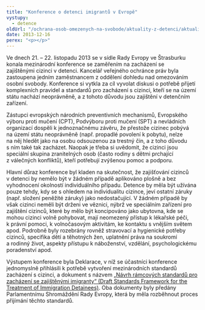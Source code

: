 ```yaml
---
title: "Konference o detenci imigrantů v Evropě"
vystupy:
  - detence
oldUrl: "/ochrana-osob-omezenych-na-svobode/aktuality-z-detenci/aktuality-z-detenci-2013/konference-o-detenci-imigrantu-v-evrope/"
date: 2013-12-16
perex: "<p></p>"
---
```


<!-- imported from the old website -->

<p>Ve dnech 21. – 22. listopadu 2013 se v sídle Rady Evropy ve Štrasburku konala mezinárodní konference se zaměřením na zacházení se zajištěnými cizinci v detenci. Kancelář veřejného ochránce práv byla zastoupena jedním zaměstnancem z oddělení dohledu nad omezováním osobní svobody. Konference si vytkla za cíl vyvolat diskusi o potřebě přijetí komplexních pravidel a standardů pro zacházení s cizinci, kteří se na území státu nachází neoprávněně, a z tohoto důvodu jsou zajištění v detenčním zařízení. </p><p>Zástupci evropských národních preventivních mechanismů, Evropského výboru proti mučení (CPT), Podvýboru proti mučení (SPT) a nevládních organizací dospěli k jednoznačnému závěru, že přestože cizinec pobývá na území státu neoprávněně (např. propadlé povolení k pobytu), nelze na něj hledět jako na osobu odsouzenou za trestný čin, a z toho důvodu s ním také tak zacházet. Naopak je třeba si uvědomit, že cizinci jsou speciální skupina zranitelných osob (často rodiny s dětmi prchající z válečných konfliktů), kteří potřebují zvýšenou pomoc a podporu.</p><p>Hlavní důraz konference byl kladen na skutečnost, že zajišťování cizinců v detenci by nemělo být v žádném případě aplikováno plošně a bez vyhodnocení okolností individuálního případu. Detence by měla být užívána pouze tehdy, kdy se s ohledem na individualitu cizince, jeví ostatní záruky (např. složení peněžité záruky) jako nedostačující. V žádném případě by však cizinci neměli být drženi ve věznici, nýbrž ve speciálním zařízení pro zajištění cizinců, které by mělo být koncipováno jako ubytovna, kde se mohou cizinci volně pohybovat, mají neomezený přístup k lékařské péči, k právní pomoci, k volnočasovým aktivitám, ke kontaktu s vnějším světem apod. Podrobně byly rozebrány rovněž stravovací a hygienické potřeby cizinců, specifika dětí a těhotných žen, uplatnění práva na soukromí a rodinný život, aspekty přístupu k náboženství, vzdělání, psychologickému poradenství apod.</p><p>Výstupem konference byla Deklarace, v níž se účastníci konference jednomyslně přihlásili k potřebě vytvoření mezinárodních standardů zacházení s cizinci, a dokument s názvem <a href="/uploads-import/ochrana_osob/ZARIZENI/Zarizeni_pro_cizince/Immigration_detention_standards_2013.pdf" target="_blank">„Návrh rámcových standardů pro zacházení se zajištěnými imigranty“ (Draft Standards Framework for the Treatment of Immigration Detainees)</a>. Oba dokumenty byly předány Parlamentnímu Shromáždění Rady Evropy, která by měla rozběhnout proces přijímání těchto standardů.</p>
